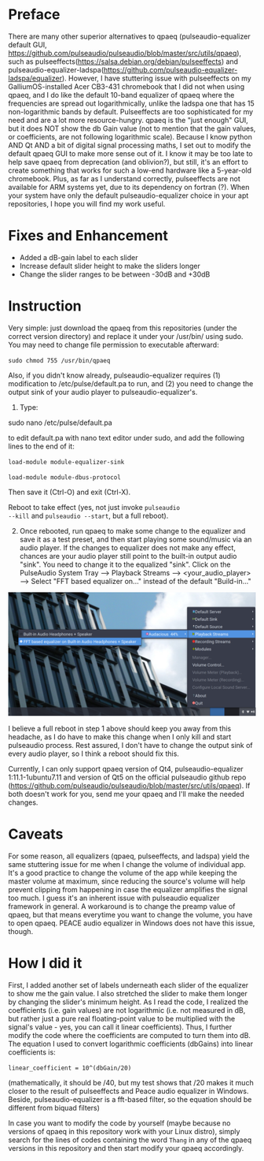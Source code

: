 # Preface
There are many other superior alternatives to qpaeq (pulseaudio-equalizer default GUI, https://github.com/pulseaudio/pulseaudio/blob/master/src/utils/qpaeq), such as pulseeffects(https://salsa.debian.org/debian/pulseeffects) and pulseaudio-equalizer-ladspa(https://github.com/pulseaudio-equalizer-ladspa/equalizer). However, I have stuttering issue with pulseeffects on my GalliumOS-installed Acer CB3-431 chromebook that I did not when using qpaeq, and I do like the default 10-band equalizer of qpaeq where the frequencies are spread out logarithmically, unlike the ladspa one that has 15 non-logarithmic bands by default. Pulseeffects are too sophisticated for my need and are a lot more resource-hungry. qpaeq is the "just enough" GUI, but it does NOT show the db Gain value (not to mention that the gain values, or coefficients, are not following logarithmic scale). Because I know python AND Qt AND a bit of digital signal processing maths, I set out to modify the default qpaeq GUI to make more sense out of it. I know it may be too late to help save qpaeq from deprecation (and oblivion?), but still, it's an effort to create something that works for such a low-end hardware like a 5-year-old chromebook. Plus, as far as I understand correctly, pulseeffects are not available for ARM systems yet, due to its dependency on fortran (?). When your system have only the default pulseaudio-equalizer choice in your apt repositories, I hope you will find my work useful.

# Fixes and Enhancement
- Added a dB-gain label to each slider
- Increase default slider height to make the sliders longer
- Change the slider ranges to be between -30dB and +30dB

# Instruction
Very simple: just download the qpaeq from this repositories (under the correct version directory) and replace it under your /usr/bin/ using sudo. You may need to change file permission to executable afterward:

<code>sudo chmod 755 /usr/bin/qpaeq</code>

Also, if you didn't know already, pulseaudio-equalizer requires (1) modification to /etc/pulse/default.pa to run, and (2) you need to change the output sink of your audio player to pulseaudio-equalizer's.
1. Type:

sudo nano /etc/pulse/default.pa

to edit default.pa with nano text editor under sudo, and add the following lines to the end of it:

<code>load-module module-equalizer-sink</code>

<code>load-module module-dbus-protocol</code>

Then save it (Ctrl-O) and exit (Ctrl-X).

Reboot to take effect (yes, not just invoke <code>pulseaudio --kill</code> and <code>pulseaudio --start</code>, but a full reboot).

2. Once rebooted, run qpaeq to make some change to the equalizer and save it as a test preset, and then start playing some sound/music via an audio player. If the changes to equalizer does not make any effect, chances are your audio player still point to the built-in output audio "sink". You need to change it to the equalized "sink". Click on the PulseAudio System Tray --> Playback Streams --> <your_audio_player> --> Select "FFT based equalizer on..." instead of the default "Build-in..."

![alt text](https://github.com/thanghn90/qpaeq_fix_enhanced/blob/main/change_output_sink_of_app.png)

I believe a full reboot in step 1 above should keep you away from this headache, as I do have to make this change when I only kill and start pulseaudio process. Rest assured, I don't have to change the output sink of every audio player, so I think a reboot should fix this.

Currently, I can only support qpaeq version of Qt4, pulseaudio-equalizer 1:11.1-1ubuntu7.11 and version of Qt5 on the official pulseaudio github repo (https://github.com/pulseaudio/pulseaudio/blob/master/src/utils/qpaeq). If both doesn't work for you, send me your qpaeq and I'll make the needed changes.
  
# Caveats
For some reason, all equalizers (qpaeq, pulseeffects, and ladspa) yield the same stuttering issue for me when I change the volume of individual app. It's a good practice to change the volume of the app while keeping the master volume at maximum, since reducing the source's volume will help prevent clipping from happening in case the equalizer amplifies the signal too much. I guess it's an inherent issue with pulseaudio equalizer framework in general. A workaround is to change the preamp value of qpaeq, but that means everytime you want to change the volume, you have to open qpaeq. PEACE audio equalizer in Windows does not have this issue, though.

# How I did it
First, I added another set of labels underneath each slider of the equalizer to show me the gain value.
I also stretched the slider to make them longer by changing the slider's minimum height.
As I read the code, I realized the coefficients (i.e. gain values) are not logarithmic (i.e. not measured in dB, but rather just a pure real floating-point value to be multiplied with the signal's value - yes, you can call it linear coefficients). Thus, I further modify the code where the coefficients are computed to turn them into dB.
The equation I used to convert logarithmic coefficients (dbGains) into linear coefficients is:

<code>linear_coefficient = 10^(dbGain/20)</code>

(mathematically, it should be /40, but my test shows that /20 makes it much closer to the result of pulseeffects and Peace audio equalizer in Windows. Beside, pulseaudio-equalizer is a fft-based filter, so the equation should be different from biquad filters)

In case you want to modify the code by yourself (maybe because no versions of qpaeq in this repository work with your Linux distro), simply search for the lines of codes containing the word <code>Thang</code> in any of the qpaeq versions in this repository and then start modify your qpaeq accordingly.
